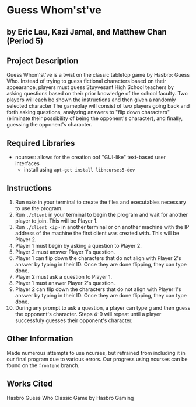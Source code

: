 # Guess Whom'st've

## by Eric Lau, Kazi Jamal, and Matthew Chan (Period 5)

## Project Description
Guess Whom'st've is a twist on the classic tabletop game by Hasbro: Guess Who. Instead of trying to guess fictional characters based on their appearance, players must guess Stuyvesant High School teachers by asking questions based on their prior knowledge of the school faculty. Two players will each be shown the instructions and then given a randomly selected character The gameplay will consist of two players going back and forth asking questions, analyzing answers to "flip down characters" (eliminate their possibility of being the opponent's character), and finally, guessing the opponent's character.

## Required Libraries
- ncurses: allows for the creation oof "GUI-like" text-based user interfaces
  - install using `apt-get install libncurses5-dev`


## Instructions
1) Run `make` in your terminal to create the files and executables necessary to use the program.
2) Run `./client` in your terminal to begin the program and wait for another player to join. This will be Player 1.
3) Run `./client <ip>` in another terminal or on another machine with the IP address of the machine the first client was created with. This will be Player 2.
4) Player 1 must begin by asking a question to Player 2.
5) Player 2 must answer Player 1's question.
6) Player 1 can flip down the characters that do not align with Player 2's answer by typing in their ID. Once they are done flipping, they can type done.
7) Player 2 must ask a question to Player 1.
8) Player 1 must answer Player 2's question.
9) Player 2 can flip down the characters that do not align with Player 1's answer by typing in their ID. Once they are done flipping, they can type done.
10) During any prompt to ask a question, a player can type g and then guess the opponent's character. Steps 4-9 will repeat until a player successfuly guesses their opponent's character.

## Other Information
Made numerous attempts to use ncurses, but refrained from including it in our final program due to various errors. Our progress using ncurses can be found on the `frontend` branch.

## Works Cited
Hasbro Guess Who Classic Game by Hasbro Gaming
